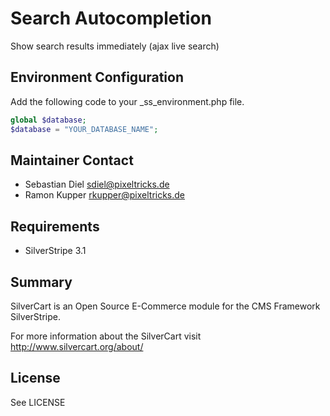 # Search Autocompletion
Show search results immediately (ajax live search)

## Environment Configuration
Add the following code to your _ss_environment.php file.

```php
global $database;
$database = "YOUR_DATABASE_NAME";
``` 

## Maintainer Contact
* Sebastian Diel <sdiel@pixeltricks.de>
* Ramon Kupper <rkupper@pixeltricks.de>

## Requirements
* SilverStripe 3.1

## Summary
SilverCart is an Open Source E-Commerce module for the CMS Framework SilverStripe.

For more information about the SilverCart visit http://www.silvercart.org/about/

## License
See LICENSE

